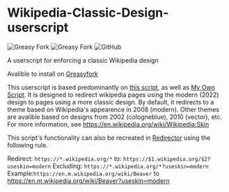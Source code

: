 # Wikipedia-Classic-Design-userscript

![Greasy Fork](https://img.shields.io/greasyfork/v/463713-wikipedia-classic-design?style=flat-square)
![Greasy Fork](https://img.shields.io/greasyfork/dt/463713-wikipedia-classic-design?style=flat-square)
![GitHub](https://img.shields.io/github/license/MintMain21/Wikipedia-Classic-Design-userscript?style=flat-square) 

A userscript for enforcing a classic Wikipedia design

Avalible to install on [Greasyfork](https://greasyfork.org/en/scripts/463713-wikipedia-classic-design)

This userscript is based predominantly on [this script](https://greasyfork.org/en/scripts/458501-vector-layout-for-wikipedia/code), as well as [My Own Script](https://github.com/MintMain21/Invidious-URL-Parameters-Userscript).
It is designed to redirect wikipedia pages using the modern (2022) design to pages using a more classic design.
By default, it redirects to a theme based on Wikipedia's appearence in 2008 (modern). Other themes are avalible based on designs from 2002 (cologneblue), 2010 (vector), etc. For more information, see https://en.wikipedia.org/wiki/Wikipedia:Skin

This script's functionality can also be recreated in [Redirector]() using the following rule.

 Redirect: `https://*.wikipedia.org/*`
 to: `https://$1.wikipedia.org/$2?useskin=modern`
 Excluding: `https://*.wikipedia.org/*?useskin=modern`
 Example:`https://en.m.wikipedia.org/wiki/Beaver` to https://en.m.wikipedia.org/wiki/Beaver?useskin=modern

